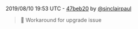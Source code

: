 2019/08/10 19:53 UTC - [47beb20](https://github.com/hassio-addons/addon-firefly-iii/commit/47beb209673889c4e1f89f3638fd5bbf189cc4f3) by [@sinclairpaul](https://github.com/sinclairpaul)
> 🐛 Workaround for upgrade issue 

